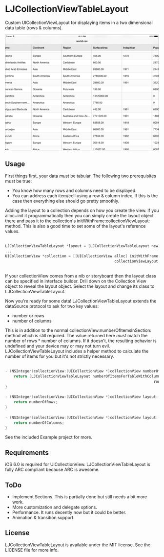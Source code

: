 LJCollectionViewTableLayout
===========================

Custom UICollectionViewLayout for displaying items in a two dimensional data table (rows & columns).

![alt text](https://github.com/loganjones/LJCollectionViewTableLayout/blob/master/Image.png "Screenshot")



## Usage

First things first, your data *must* be tabular. The following two prerequisites must be true:
- You know how many rows and columns need to be displayed.
- You can address each item/cell using a row & column index.
If this is the case then everything else should go pretty smoothly.

Adding the layout to a collection depends on how you create the view. If you alloc+init it programmatically then you can simply create the layout object there and pass it to the collection's initWithFrame:collectionViewLayout: method. This is also a good time to set some of the layout's reference values.

```objective-c

LJCollectionViewTableLayout *layout = [LJCollectionViewTableLayout new];
...
UICollectionView *collection = [[UICollectionView alloc] initWithFrame:main.bounds
                                                  collectionViewLayout:layout];
												  
```

If your collectionView comes from a nib or storyboard then the layout class can be specified in interface builder. Drill down on the Collection View object to reveal the layout object. Select the layout and change its class to LJCollectionViewTableLayout.



Now you're ready for some data! LJCollectionViewTableLayout extends the dataSource protocol to ask for two key values:
- number or rows
- number of columns

This is in addition to the normal collectionView:numberOfItemsInSection: method which is still required. The value returned here *must* match the number of rows * number of columns. If it doesn't, the resulting behavior is undefined and your device may or may not turn evil. LJCollectionViewTableLayout includes a helper method to calculate the number of items for you but it's not strictly necessary.

```objective-c

- (NSInteger)collectionView:(UICollectionView *)collectionView numberOfItemsInSection:(NSInteger)section {
    return [LJCollectionViewTableLayout numberOfItemsForTableWithColumnCount:numberOfColumns
                                                                    rowCount:numberOfRows];
}

- (NSInteger)collectionView:(UICollectionView *)collectionView layout:(UICollectionViewLayout *)collectionViewLayout numberOfRowsForTableInSection:(NSInteger)section {
    return numberOfRows;
}

- (NSInteger)collectionView:(UICollectionView *)collectionView layout:(UICollectionViewLayout *)collectionViewLayout numberOfColumnsForTableInSection:(NSInteger)section {
    return numberOfColumns;
}

```

See the included Example project for more.



## Requirements

iOS 6.0 is required for UICollectionView.
LJCollectionViewTableLayout is fully ARC compliant because ARC is awesome.



## ToDo

- Implement Sections. This is partially done but still needs a bit more work.
- More customization and delegate options.
- Performance. It runs decently now but it could be better.
- Animation & transition support.



## License

LJCollectionViewTableLayout is available under the MIT license. See the LICENSE file for more info.
